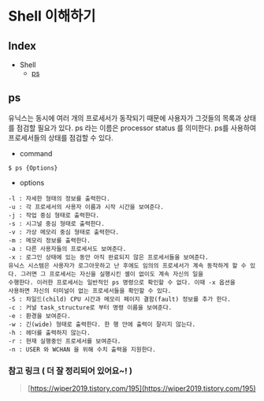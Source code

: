 # Shell 이해하기 

## Index 

- Shell 
  - [ps](#ps)


## ps 

유닉스는 동시에 여러 개의 프로세서가 동작되기 때문에 사용자가 그것들의 목록과 상태를 점검할 필요가 있다.
ps 라는 이름은 processor status 를 의미한다. ps를 사용하여 프로세서들의 상태를 점검할 수 있다.

- command 

```shell
$ ps {Options}
```

- options 

``` 
-l : 자세한 형태의 정보를 출력한다. 
-u : 각 프로세서의 사용자 이름과 시작 시간을 보여준다. 
-j : 작업 중심 형태로 출력한다.
-s : 시그널 중심 형태로 출력한다.
-v : 가상 메모리 중심 형태로 출력한다.
-m : 메모리 정보를 출력한다. 
-a : 다른 사용자들의 프로세서도 보여준다.
-x : 로그인 상태에 있는 동안 아직 완료되지 않은 프로세서들을 보여준다. 
유닉스 시스템은 사용자가 로그아웃하고 난 후에도 임의의 프로세서가 계속 동작하게 할 수 있다. 그러면 그 프로세서는 자신을 실행시킨 셸이 없이도 계속 자신의 일을 
수행한다. 이러한 프로세서는 일반적인 ps 명령으로 확인할 수 없다. 이때 -x 옵션을 
사용하면 자신의 터미널이 없는 프로세서들을 확인할 수 있다. 
-S : 차일드(child) CPU 시간과 메모리 페이지 결함(fault) 정보를 추가 한다. 
-c : 커널 task_structure로 부터 명령 이름을 보여준다. 
-e : 환경을 보여준다. 
-w : 긴(wide) 형태로 출력한다. 한 행 안에 출력이 잘리지 않는다. 
-h : 헤더를 출력하지 않는다. 
-r : 현재 실행중인 프로세서를 보여준다.
-n : USER 와 WCHAN 을 위해 수치 출력을 지원한다.
```

### 참고 링크 ( 더 잘 정리되어 있어요~! )

> [https://wiper2019.tistory.com/195](https://wiper2019.tistory.com/195)